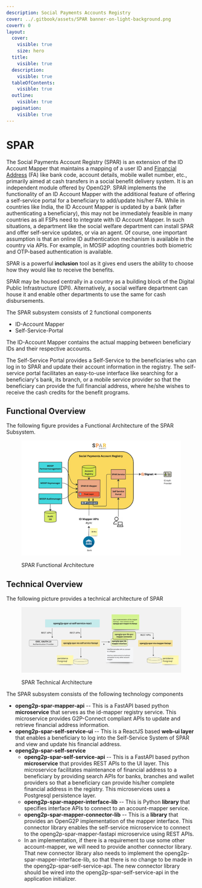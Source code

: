 ```yaml
---
description: Social Payments Accounts Registry
cover: ../.gitbook/assets/SPAR banner-on-light-background.png
coverY: 0
layout:
  cover:
    visible: true
    size: hero
  title:
    visible: true
  description:
    visible: true
  tableOfContents:
    visible: true
  outline:
    visible: true
  pagination:
    visible: true
---
```


# SPAR

The Social Payments Account Registry (SPAR) is an extension of the ID Account Mapper that maintains a mapping of a user ID and [Financial Address](https://docs.cdpi.dev/technical-notes/digital-payment-networks/financial-address) (FA) like bank code, account details, mobile wallet number, etc., primarily aimed at cash transfers in a social benefit delivery system. It is an independent module offered by OpenG2P. SPAR implements the functionality of an ID Account Mapper with the additional feature of offering a self-service portal for a beneficiary to add/update his/her FA. While in countries like India, the ID Account Mapper is updated by a bank (after authenticating a beneficiary), this may not be immediately feasible in many countries as all FSPs need to integrate with ID Account Mapper. In such situations, a department like the social welfare department can install SPAR and offer self-service updates, or via an agent. Of course, one important assumption is that an online ID authentication mechanism is available in the country via APIs. For example, in MOSIP adopting countries both biometric and OTP-based authentication is available.&#x20;

SPAR is a powerful **inclusion** tool as it gives end users the ability to choose how they would like to receive the benefits. &#x20;

SPAR may be housed centrally in a country as a building block of the Digital Public Infrastructure (DPI). Alternatively, a social welfare department can house it and enable other departments to use the same for cash disbursements.

The SPAR subsystem consists of 2 functional components

* ID-Account Mapper
* Self-Service-Portal

The ID-Account Mapper contains the actual mapping between beneficiary IDs and their respective accounts.

The Self-Service Portal provides a Self-Service to the beneficiaries who can log in to SPAR and update their account information in the registry. The self-service portal facilitates an easy-to-use interface like searching for a beneficiary's bank, its branch, or a mobile service provider so that the beneficiary can provide the full financial address, where he/she wishes to receive the cash credits for the benefit programs.

## Functional Overview

The following figure provides a Functional Architecture of the SPAR Subsystem.

<figure><img src="../.gitbook/assets/Gitbook-SPAR-Functional-Architecture.jpg" alt=""><figcaption><p>SPAR Functional Architecture</p></figcaption></figure>

## Technical Overview

The following picture provides a technical architecture of SPAR

<figure><img src="../.gitbook/assets/Gitbook-SPAR-Technical-Architecture.jpg" alt=""><figcaption><p>SPAR Technical Architecture</p></figcaption></figure>

The SPAR subsystem consists of the following technology components

* **openg2p-spar-mapper-api** -- This is a FastAPI based python **microservice** that serves as the id-mapper registry service. This microservice provides G2P-Connect compliant APIs to update and retrieve financial address information.
* **openg2p-spar-self-service-ui** -- This is a ReactJS based **web-ui layer** that enables a beneficiary to log into the Self-Service System of SPAR and view and update his financial address.
* **openg2p-spar-self-service**
  * **openg2p-spar-self-service-api** -- This is a FastAPI based python **microservice** that provides REST APIs to the UI layer. This microservice facilitates maintenance of financial address to a beneficiary by providing search APIs for banks, branches and wallet providers so that a beneficiary can provide his/her complete financial address in the registry. This microservices uses a Postgresql persistence layer.
  * **openg2p-spar-mapper-interface-lib** -- This is Python **library** that specifies interface APIs to connect to an account-mapper service.
  * **openg2p-spar-mapper-connector-lib** -- This is a **library** that provides an OpenG2P implementation of the mapper interface. This connector library enables the self-service microservice to connect to the openg2p-spar-mapper-fastapi microservice using REST APIs.&#x20;
  * In an implementation, if there is a requirement to use some other account-mapper, we will need to provide another connector library. That new connector library also needs to implement the openg2p-spar-mapper-interface-lib, so that there is no change to be made in the openg2p-spar-self-service-api. The new connector library should be wired into the openg2p-spar-self-service-api in the application initializer.
